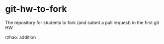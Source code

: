 git-hw-to-fork
==============

The repository for students to fork (and submt a pull request) in the first git HW

rzhao: addition
